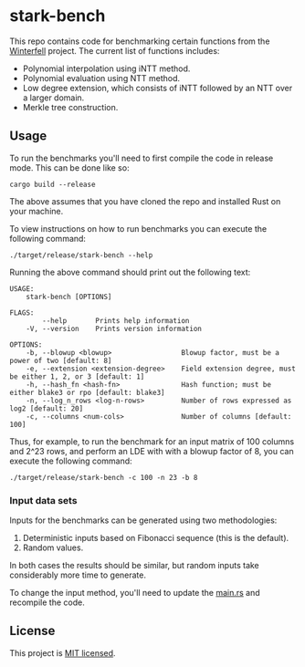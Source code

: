 # stark-bench
This repo contains code for benchmarking certain functions from the [Winterfell](https://github.com/novifinancial/winterfell) project. The current list of functions includes:

* Polynomial interpolation using iNTT method.
* Polynomial evaluation using NTT method.
* Low degree extension, which consists of iNTT followed by an NTT over a larger domain.
* Merkle tree construction.

## Usage
To run the benchmarks you'll need to first compile the code in release mode. This can be done like so:
```
cargo build --release
```
The above assumes that you have cloned the repo and installed Rust on your machine.

To view instructions on how to run benchmarks you can execute the following command:
```
./target/release/stark-bench --help
```
Running the above command should print out the following text:
```
USAGE:
    stark-bench [OPTIONS]

FLAGS:
        --help       Prints help information
    -V, --version    Prints version information

OPTIONS:
    -b, --blowup <blowup>                 Blowup factor, must be a power of two [default: 8]
    -e, --extension <extension-degree>    Field extension degree, must be either 1, 2, or 3 [default: 1]
    -h, --hash_fn <hash-fn>               Hash function; must be either blake3 or rpo [default: blake3]
    -n, --log_n_rows <log-n-rows>         Number of rows expressed as log2 [default: 20]
    -c, --columns <num-cols>              Number of columns [default: 100]
```
Thus, for example, to run the benchmark for an input matrix of 100 columns and 2^23 rows, and perform an LDE with with a blowup factor of 8, you can execute the following command:
```
./target/release/stark-bench -c 100 -n 23 -b 8
```

### Input data sets
Inputs for the benchmarks can be generated using two methodologies:
1. Deterministic inputs based on Fibonacci sequence (this is the default).
2. Random values.

In both cases the results should be similar, but random inputs take considerably more time to generate.

To change the input method, you'll need to update the [main.rs](https://github.com/bobbinth/stark-bench/blob/main/src/main.rs#L37) and recompile the code.

## License
This project is [MIT licensed](./LICENSE).
